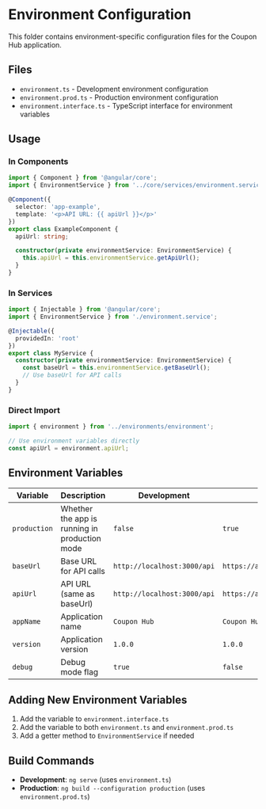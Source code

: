 # Environment Configuration

This folder contains environment-specific configuration files for the Coupon Hub application.

## Files

- `environment.ts` - Development environment configuration
- `environment.prod.ts` - Production environment configuration
- `environment.interface.ts` - TypeScript interface for environment variables

## Usage

### In Components

```typescript
import { Component } from '@angular/core';
import { EnvironmentService } from '../core/services/environment.service';

@Component({
  selector: 'app-example',
  template: '<p>API URL: {{ apiUrl }}</p>'
})
export class ExampleComponent {
  apiUrl: string;

  constructor(private environmentService: EnvironmentService) {
    this.apiUrl = this.environmentService.getApiUrl();
  }
}
```

### In Services

```typescript
import { Injectable } from '@angular/core';
import { EnvironmentService } from './environment.service';

@Injectable({
  providedIn: 'root'
})
export class MyService {
  constructor(private environmentService: EnvironmentService) {
    const baseUrl = this.environmentService.getBaseUrl();
    // Use baseUrl for API calls
  }
}
```

### Direct Import

```typescript
import { environment } from '../environments/environment';

// Use environment variables directly
const apiUrl = environment.apiUrl;
```

## Environment Variables

| Variable | Description | Development | Production |
|----------|-------------|-------------|------------|
| `production` | Whether the app is running in production mode | `false` | `true` |
| `baseUrl` | Base URL for API calls | `http://localhost:3000/api` | `https://api.couponhub.com/api` |
| `apiUrl` | API URL (same as baseUrl) | `http://localhost:3000/api` | `https://api.couponhub.com/api` |
| `appName` | Application name | `Coupon Hub` | `Coupon Hub` |
| `version` | Application version | `1.0.0` | `1.0.0` |
| `debug` | Debug mode flag | `true` | `false` |

## Adding New Environment Variables

1. Add the variable to `environment.interface.ts`
2. Add the variable to both `environment.ts` and `environment.prod.ts`
3. Add a getter method to `EnvironmentService` if needed

## Build Commands

- **Development**: `ng serve` (uses `environment.ts`)
- **Production**: `ng build --configuration production` (uses `environment.prod.ts`)






























